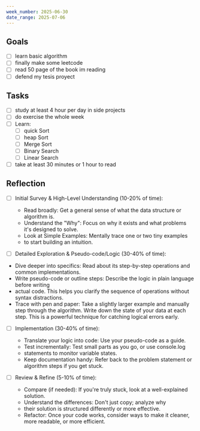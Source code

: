 ```yaml
---
week_number: 2025-06-30
date_range: 2025-07-06
---
```


## Goals

- [ ] learn basic algorithm
- [ ] finally make some leetcode
- [ ] read 50 page of the book im reading
- [ ] defend my tesis proyect

## Tasks

- [ ] study at least 4 hour per day in side projects
- [ ] do exercise the whole week
- [ ] Learn:
  - [ ] quick Sort
  - [ ] heap Sort
  - [ ] Merge Sort
  - [ ] Binary Search
  - [ ] Linear Search
- [ ] take at least 30 minutes or 1 hour to read

## Reflection

- [ ] Initial Survey & High-Level Understanding (10-20% of time):

  - Read broadly: Get a general sense of what the data structure or algorithm is.
  - Understand the "Why": Focus on why it exists and what problems it's designed to solve.
  - Look at Simple Examples: Mentally trace one or two tiny examples
  - to start building an intuition.

- [ ] Detailed Exploration & Pseudo-code/Logic (30-40% of time):

- Dive deeper into specifics: Read about its step-by-step operations and common implementations.
- Write pseudo-code or outline steps: Describe the logic in plain language before writing
- actual code. This helps you clarify the sequence of operations without syntax distractions.
- Trace with pen and paper: Take a slightly larger example and manually step through the
  algorithm. Write down the state of your data at each step. This is a powerful technique
  for catching logical errors early.

- [ ] Implementation (30-40% of time):

  - Translate your logic into code: Use your pseudo-code as a guide.
  - Test incrementally: Test small parts as you go, or use console.log
  - statements to monitor variable states.
  - Keep documentation handy: Refer back to the
    problem statement or algorithm steps if you get stuck.

- [ ] Review & Refine (5-10% of time):
  - Compare (if needed): If you're truly stuck, look at a well-explained solution.
  - Understand the differences: Don't just copy; analyze why
  - their solution is structured differently or more effective.
  - Refactor: Once your code works, consider ways to make it cleaner,
    more readable, or more efficient.
